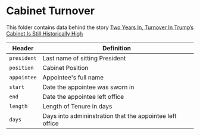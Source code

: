 # Cabinet Turnover

This folder contains data behind the story [Two Years In, Turnover In Trump’s Cabinet Is Still Historically High](https://fivethirtyeight.com/features/two-years-in-turnover-in-trumps-cabinet-is-still-historically-high/)

Header | Definition
---|---------
`president` | Last name of sitting President
`position` | Cabinet Position
`appointee` | Appointee's full name
`start` | Date the appointee was sworn in 
`end` | Date the appointee left office
`length` | Length of Tenure in days
`days` | Days into admininstration that the appointee left office
